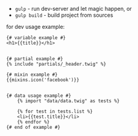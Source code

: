 
* `gulp` - run dev-server and let magic happen, or
* `gulp build` - build project from sources


for dev usage example:

	{# variable example #}
	<h1>{{title}}</h1>

	
	{# partial example #}
	{% include "partials/_header.twig" %}

	{# mixin example #}
	{{mixins.icon('facebook')}}


	{# data usage example #}
		{% import "data/data.twig" as tests %}
		
		{% for test in tests.list %}
		<li>{{test.title}}</li>
		{% endfor %}
	{# end of example #}
